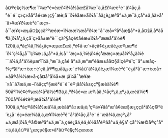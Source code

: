 å¤®è§ç½æ¶æ¯ï¼æ°é»èæ­ï¼ï¼å½åæ­£å¼æ¯ä¸å­£ï¼æè²é¨ä¼åç¸å³é¨é¨ç»ç»åå°åé«æ ¡ç§¯æè¡å¨ï¼èåæ»åï¼å¨åä¿è¿æªå°±ä¸æ¯ä¸çå°±ä¸ãä»å¹´ä»¥æ¥ï¼æè²é¨æç»­å¯¹æ¥ç»æµå¤§ççäººæéæ±ï¼ææ½æå²ï¼æ¨å¨æå»ºåºåæ§å°±ä¸å¤§å¸åºãå¶ä¸­ï¼å¹¿ä¸çå´ç»åå±æ°è´¨çäº§åç­é¢åéæ±ï¼å·²ææå²ä½è¶120ä¸ä¸ªãç¼ä¸ï¼å¿åç»æµæ­£æä¸ºé¢å·æ´»åçå¢é¿æãè¿æ®µæ¶é´ï¼“ç¾å¿å¯¹ç¾æ ¡ä¿å°±ä¸è¡å¨”æç»­ä¸¾è¡ï¼éç¹ææç»æµå¼ºå¿ä¼è´¨ä¼ä¸å²ä½èµæºï¼ä¸ºæ¯ä¸çåé å°±ä¸æ°æºéãæ±åå¤§å­¦çè®é¹ç¨å°±æåç­¾çº¦äºæ±èæ±é´çä¸å®¶çµå­ä¿¡æ¯é¾å¤´ä¼ä¸ãè¿æï¼æè²é¨è¿å°å¨æ±èæå±±ãå®å¾½æ»å·ç­å¤å°å¼å±æ ¡ä¼å¯¹æ¥æ´»å¨ã7æä¸æ¬ï¼åççº§æè²é¨é¨è®¡åå¼å±ççº§æèä¼è¶50åºï¼é¢è®¡æä¾å²ä½è¶3ä¸ä¸ªï¼åé«æ ¡è®¡åä¸¾åçº¿ä¸çº¿ä¸æèä¼è¶700åºï¼é¢è®¡æä¾å²ä½è¶100ä¸ä¸ªãç®åï¼å½æä¼ä¸æèãåºå±æå¡é¡¹ç®ä»¥åå°æ¹å¢éæ§æ¿ç­çå²ä½ç©ºé´è¿å¨éç»­éæ¾ãä¸ä¸æ­¥ï¼æè²é¨å°ä¼åç¸å³é¨é¨æä¾ä¸æ­çº¿å°±ä¸æå¡ï¼å¸®å©æªå°±ä¸æ¯ä¸çéè¿åä¸èä¸è½åå¹è®­ãå°±ä¸è§ä¹ ç­å°½æ©å®ç°å°±ä¸ãä¸­å¤®å¹¿æ­çµè§æ»å°å¤®è§ç½çæææ